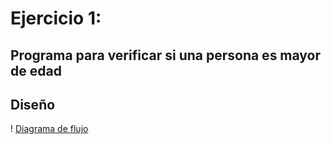 # Ejercicio 1:

## Programa para verificar si una persona es mayor de edad 

## Diseño  

! [Diagrama de flujo](diagrama.png " Diagrama de flujo ")